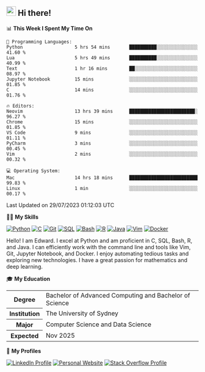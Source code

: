 ## <a href="#"><img src="https://media.giphy.com/media/hvRJCLFzcasrR4ia7z/giphy.gif" width="25px" height="25px"></a> Hi there!

<!--START_SECTION:waka-->
📊 **This Week I Spent My Time On** 

```text
💬 Programming Languages: 
Python                   5 hrs 54 mins       ██████████░░░░░░░░░░░░░░░   41.60 % 
Lua                      5 hrs 49 mins       ██████████░░░░░░░░░░░░░░░   40.99 % 
Text                     1 hr 16 mins        ██░░░░░░░░░░░░░░░░░░░░░░░   08.97 % 
Jupyter Notebook         15 mins             ░░░░░░░░░░░░░░░░░░░░░░░░░   01.85 % 
C                        14 mins             ░░░░░░░░░░░░░░░░░░░░░░░░░   01.76 % 

🔥 Editors: 
Neovim                   13 hrs 39 mins      ████████████████████████░   96.27 % 
Chrome                   15 mins             ░░░░░░░░░░░░░░░░░░░░░░░░░   01.85 % 
VS Code                  9 mins              ░░░░░░░░░░░░░░░░░░░░░░░░░   01.11 % 
PyCharm                  3 mins              ░░░░░░░░░░░░░░░░░░░░░░░░░   00.45 % 
Vim                      2 mins              ░░░░░░░░░░░░░░░░░░░░░░░░░   00.32 % 

💻 Operating System: 
Mac                      14 hrs 18 mins      █████████████████████████   99.83 % 
Linux                    1 min               ░░░░░░░░░░░░░░░░░░░░░░░░░   00.17 % 
```


 Last Updated on 29/07/2023 01:12:03 UTC
<!--END_SECTION:waka-->

💪🏻 **My Skills**

[![Python](https://img.shields.io/badge/-Python-yellow?style=flat-square&logo=Python)](#)
[![C     ](https://img.shields.io/badge/-C-blue?style=flat-square&logo=C)](#)
[![Git   ](https://img.shields.io/badge/-Git-grey?style=flat-square&logo=Git)](#)
[![SQL   ](https://img.shields.io/badge/-SQL-grey?style=flat-square&logo=SQLite)](#)
[![Bash  ](https://img.shields.io/badge/-Bash-grey?style=flat-square&logo=GNU-Bash)](#)
[![R     ](https://img.shields.io/badge/-R-grey?style=flat-square&logo=R)](#)
[![Java  ](https://img.shields.io/badge/-Java-grey?style=flat-square&logo=OpenJDK)](#)
[![Vim   ](https://img.shields.io/badge/-Vim-grey?style=flat-square&logo=Vim)](#)
[![Docker](https://img.shields.io/badge/-Docker-grey?style=flat-square&logo=Docker)](#)

Hello! I am Edward. I excel at Python and am proficient in C, SQL, Bash, R, and
Java. I can efficiently work with the command line and tools like Vim, Git,
Jupyter Notebook, and Docker. I enjoy automating tedious tasks and exploring new
technologies. I have a great passion for mathematics and deep learning.

🎓 **My Education**

<table>
<tr>
    <th>Degree</th>
    <td>Bachelor of Advanced Computing and Bachelor of Science</td>
</tr>
<tr>
    <th>Institution</th>
    <td>The University of Sydney</td>
</tr>
<tr>
    <th>Major</th>
    <td>Computer Science and Data Science</td>
</tr>
<tr>
    <th>Expected</th>
    <td>Nov 2025</td>
</tr>
</table>

🔗 **My Profiles**

[![LinkedIn Profile](https://img.shields.io/badge/-LinkedIn-blue?style=social&logo=LinkedIn)](https://www.linkedin.com/in/edward-ji)
[![Personal Website](https://img.shields.io/badge/-Personal%20Website-blue?style=social&logo=Bootstrap)](https://edwardji.dev)
[![Stack Overflow Profile](https://img.shields.io/badge/-Stack%20Overflow-blue?style=social&logo=StackOverflow)](https://stackoverflow.com/users/11658924)
